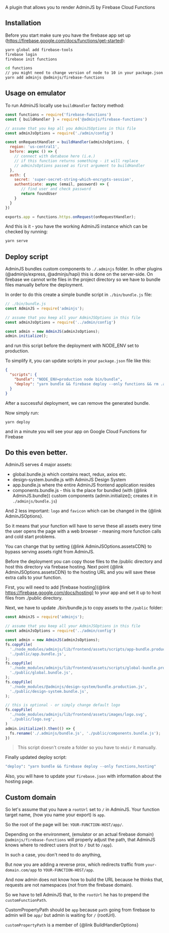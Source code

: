 A plugin that allows you to render AdminJS by Firebase Cloud Functions

## Installation

Before you start make sure you have the firebase app set up
(https://firebase.google.com/docs/functions/get-started):

```sh
yarn global add firebase-tools
firebase login
firebase init functions
```


```sh
cd functions
// you might need to change version of node to 10 in your package.json
yarn add adminjs @adminjs/firebase-functions
```

## Usage on emulator

To run AdminJS locally use `buildHandler` factory method:

```javascript
const functions = require('firebase-functions')
const { buildHandler } = require('@adminjs/firebase-functions')

// assume that you kep all you AdminJSOptions in this file
const adminJsOptions = require('./admin/config')

const onRequestHandler = buildHandler(adminJsOptions, {
  region: 'us-central1',
  before: async () => {
    // connect with database here (i.e.)
    // if this function returns something - it will replace
    // adminJsOptions passed as first argument to buildHandler
  },
  auth: {
    secret: 'super-secret-string-which-encrypts-session',
    authenticate: async (email, password) => {
       // find user and check password
       return foundUser
    }
  }
})

exports.app = functions.https.onRequest(onRequestHandler);
```

And this is it - you have the working AdminJS instance which can be checked by running:

```bash
yarn serve
```

## Deploy script

AdminJS bundles custom components to `./.adminjs` folder. In other plugins
(@adminjs/express, @adminjs/hapi) this is done on the server-side.
On firebase we cannot write files in the project directory so we have to bundle
files manually before the deployment.

In order to do this create a simple bundle script in `./bin/bundle.js` file:

```javascript
// ./bin/bundle.js
const AdminJS = require('adminjs');

// assume that you keep all your AdminJSOptions in this file
const adminJsOptions = require('../admin/config')

const admin = new AdminJS(adminJsOptions);
admin.initialize();
```

and run this script before the deployment with NODE_ENV set to production.

To simplify it, you can update scripts in your `package.json` file like this:

```json
{
  "scripts": {
    "bundle": "NODE_ENV=production node bin/bundle",
    "deploy": "yarn bundle && firebase deploy --only functions && rm .adminjs/bundle.js"
  }
}
```

After a successful deployment, we can remove the generated bundle.

Now simply run:

```
yarn deploy
```

and in a minute you will see your app on Google Cloud Functions for Firebase

## Do this even better.

AdminJS serves 4 major assets:

- global.bundle.js which contains react, redux, axios etc.
- design-system.bundle.js with AdminJS Design System
- app.bundle.js where the entire AdminJS frontend application resides
- components.bundle.js - this is the place for bundled (with {@link AdminJS.bundle})
custom components (admin.initialize(); creates it in `./adminjs/bundle.js`)

And 2 less important: `logo` and `favicon` which can be changed in the {@link AdminJSOptions}.

So it means that your function will have to serve these all assets every time the user
opens the page with a web browser - meaning more function calls and cold start problems.

You can change that by setting {@link AdminJSOptions.assetsCDN} to bypass serving assets right
from AdminJS. 

Before the deployment you can copy those files to the /public directory and host this directory
via firebase hosting. Next point {@link AdminJSOptions.assetsCDN} to the hosting URL and you will
save these extra calls to your function.

First, you will need to add [firebase hosting]{@link https://firebase.google.com/docs/hosting}
to your app and set it up to host files from ./public directory.

Next, we have to update ./bin/bundle.js to copy assets to the `/public` folder:

```javascript
const AdminJS = require('adminjs');

// assume that you keep all your AdminJSOptions in this file
const adminJsOptions = require('../admin/config')

const admin = new AdminJS(adminJsOptions);
fs.copyFile(
  './node_modules/adminjs/lib/frontend/assets/scripts/app-bundle.production.js',
  './public/app.bundle.js',
);
fs.copyFile(
  './node_modules/adminjs/lib/frontend/assets/scripts/global-bundle.production.js',
  './public/global.bundle.js',
);
fs.copyFile(
  './node_modules/@adminjs/design-system/bundle.production.js',
  './public/design-system.bundle.js',
);

// this is optional - or simply change default logo
fs.copyFile(
  './node_modules/adminjs/lib/frontend/assets/images/logo.svg',
  './public/logo.svg',
)
admin.initialize().then(() => {
  fs.rename('./.adminjs/bundle.js', './public/components.bundle.js');
})
```

> This script doesn't create a folder so you have to `mkdir` it manually.

Finally updated deploy script:

```sh
"deploy": "yarn bundle && firebase deploy --only functions,hosting"
```

Also, you will have to update your `firebase.json` with information about the hosting page.

## Custom domain

So let's assume that you have a `rootUrl` set to `/` in AdminJS. Your function target name,
(how you name your export) is `app`.

So the root of the page will be: `YOUR-FUNCTION-HOST/app/`.

Depending on the environment, (emulator or an actual firebase domain) `@adminjs/firebase-functions`
will properly adjust the path, that AdminJS knows where to redirect users
(not to `/` but to `/app`).

In such a case, you don't need to do anything,

But now you are adding a reverse prox, which redirects traffic from `your-domain.com/app` to
`YOUR-FUNCTION-HOST/app`.

And now admin does not know how to build the URL because he thinks that, requests are not namespaces
(not from the firebase domain).

So we have to tell AdminJS that, to the `rootUrl` he has to prepend the `customFunctionPath`.

CustomPropertyPath should be `app` because `path` going from firebase to admin will be `app/` but
admin is waiting for `/` (rootUrl).


`customPropertyPath` is a member of {@link BuildHandlerOptions}